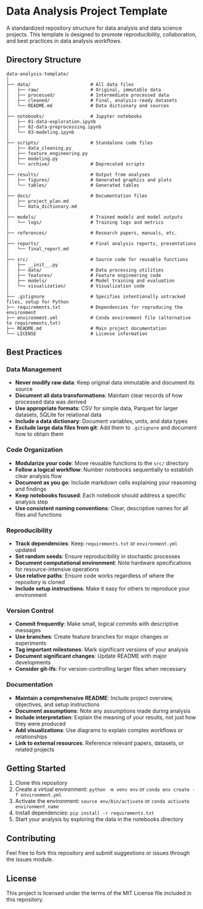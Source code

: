 # Data Analysis Project Template

A standardized repository structure for data analysis and data science projects. This template is designed to promote reproducibility, collaboration, and best practices in data analysis workflows.

## Directory Structure

```
data-analysis-template/
│
├── data/                      # All data files
│   ├── raw/                   # Original, immutable data
│   ├── processed/             # Intermediate processed data
│   ├── cleaned/               # Final, analysis-ready datasets
│   └── README.md              # Data dictionary and sources
│
├── notebooks/                 # Jupyter notebooks
│   ├── 01-data-exploration.ipynb
│   ├── 02-data-preprocessing.ipynb
│   └── 03-modeling.ipynb
│
├── scripts/                   # Standalone code files
│   ├── data_cleaning.py
│   ├── feature_engineering.py
│   ├── modeling.py
│   └── archive/               # Deprecated scripts
│
├── results/                   # Output from analyses
│   ├── figures/               # Generated graphics and plots
│   └── tables/                # Generated tables
│
├── docs/                      # Documentation files
│   ├── project_plan.md
│   └── data_dictionary.md
│
├── models/                    # Trained models and model outputs
│   └── logs/                  # Training logs and metrics
│
├── references/                # Research papers, manuals, etc.
│
├── reports/                   # Final analysis reports, presentations
│   └── final_report.md
│
├── src/                       # Source code for reusable functions
│   ├── __init__.py
│   ├── data/                  # Data processing utilities
│   ├── features/              # Feature engineering code
│   ├── models/                # Model training and evaluation
│   └── visualization/         # Visualization code
│
├── .gitignore                 # Specifies intentionally untracked files, setup for Python
├── requirements.txt           # Dependencies for reproducing the environment
├── environment.yml            # Conda environment file (alternative to requirements.txt)
├── README.md                  # Main project documentation
└── LICENSE                    # License information
```

## Best Practices

### Data Management

- **Never modify raw data**: Keep original data immutable and document its source
- **Document all data transformations**: Maintain clear records of how processed data was derived
- **Use appropriate formats**: CSV for simple data, Parquet for larger datasets, SQLite for relational data
- **Include a data dictionary**: Document variables, units, and data types
- **Exclude large data files from git**: Add them to `.gitignore` and document how to obtain them

### Code Organization

- **Modularize your code**: Move reusable functions to the `src/` directory
- **Follow a logical workflow**: Number notebooks sequentially to establish clear analysis flow
- **Document as you go**: Include markdown cells explaining your reasoning and findings
- **Keep notebooks focused**: Each notebook should address a specific analysis step
- **Use consistent naming conventions**: Clear, descriptive names for all files and functions

### Reproducibility

- **Track dependencies**: Keep `requirements.txt` or `environment.yml` updated
- **Set random seeds**: Ensure reproducibility in stochastic processes
- **Document computational environment**: Note hardware specifications for resource-intensive operations
- **Use relative paths**: Ensure code works regardless of where the repository is cloned
- **Include setup instructions**: Make it easy for others to reproduce your environment

### Version Control

- **Commit frequently**: Make small, logical commits with descriptive messages
- **Use branches**: Create feature branches for major changes or experiments
- **Tag important milestones**: Mark significant versions of your analysis
- **Document significant changes**: Update README with major developments
- **Consider git-lfs**: For version-controlling larger files when necessary

### Documentation

- **Maintain a comprehensive README**: Include project overview, objectives, and setup instructions
- **Document assumptions**: Note any assumptions made during analysis
- **Include interpretation**: Explain the meaning of your results, not just how they were produced
- **Add visualizations**: Use diagrams to explain complex workflows or relationships
- **Link to external resources**: Reference relevant papers, datasets, or related projects

## Getting Started

1. Clone this repository
2. Create a virtual environment: `python -m venv env` or `conda env create -f environment.yml`
3. Activate the environment: `source env/bin/activate` or `conda activate environment_name`
4. Install dependencies: `pip install -r requirements.txt`
5. Start your analysis by exploring the data in the notebooks directory

## Contributing

Feel free to fork this repository and submit suggestions or issues through the issues module.

## License

This project is licensed under the terms of the MIT License file included in this repository.
